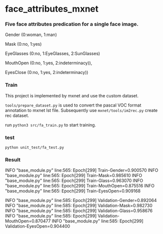 # face_attributes_mxnet

### Five face attributes predication for a single face image.

Gender (0:woman, 1:man)  

Mask (0:no, 1:yes)

EyeGlasses (0:no, 1:EyeGlasses, 2:SunGlasses)

MouthOpen (0:no, 1:yes, 2:indeterminacy)),

EyesClose (0:no, 1:yes, 2:indeterminacy))

### Train

This project is implemented by mxnet and use the custom dataset.

`tools/prepare_dataset.py` is used to convert the pascal VOC format annotation to mxnet  lst file. Subsequently use `mxnet/tools/im2rec.py` create rec dataset.

run `python3 src/fa_train.py` to start training.

### test

`python unit_test/fa_test.py`

### Result

INFO "base_module.py" line:565: Epoch[299] Train-Gender=0.900570
INFO "base_module.py" line:565: Epoch[299] Train-Mask=0.985610
INFO "base_module.py" line:565: Epoch[299] Train-Glass=0.963070
INFO "base_module.py" line:565: Epoch[299] Train-MouthOpen=0.875516
INFO "base_module.py" line:565: Epoch[299] Train-EyesOpen=0.909168

INFO "base_module.py" line:585: Epoch[299] Validation-Gender=0.892064
INFO "base_module.py" line:585: Epoch[299] Validation-Mask=0.982730
INFO "base_module.py" line:585: Epoch[299] Validation-Glass=0.958676
INFO "base_module.py" line:585: Epoch[299] Validation-MouthOpen=0.870477
INFO "base_module.py" line:585: Epoch[299] Validation-EyesOpen=0.904400